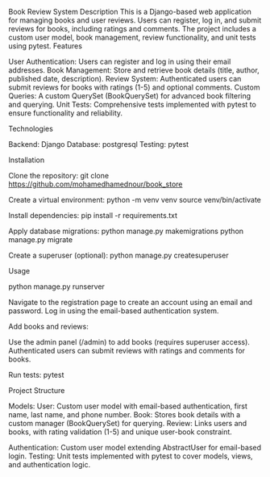 Book Review System
Description
This is a Django-based web application for managing books and user reviews. Users can register, log in, and submit reviews for books, including ratings and comments. The project includes a custom user model, book management, review functionality, and unit tests using pytest.
Features

User Authentication: Users can register and log in using their email addresses.
Book Management: Store and retrieve book details (title, author, published date, description).
Review System: Authenticated users can submit reviews for books with ratings (1-5) and optional comments.
Custom Queries: A custom QuerySet (BookQuerySet) for advanced book filtering and querying.
Unit Tests: Comprehensive tests implemented with pytest to ensure functionality and reliability.

Technologies

Backend: Django
Database: postgresql
Testing: pytest

Installation

Clone the repository:
git clone  https://github.com/mohamedhamednour/book_store


Create a virtual environment:
python -m venv venv
source venv/bin/activate 


Install dependencies:
pip install -r requirements.txt


Apply database migrations:
python manage.py makemigrations
python manage.py migrate


Create a superuser (optional):
python manage.py createsuperuser



Usage

python manage.py runserver



Navigate to the registration page to create an account using an email and password.
Log in using the email-based authentication system.


Add books and reviews:

Use the admin panel (/admin) to add books (requires superuser access).
Authenticated users can submit reviews with ratings and comments for books.


Run tests:
pytest



Project Structure

Models:
User: Custom user model with email-based authentication, first name, last name, and phone number.
Book: Stores book details with a custom manager (BookQuerySet) for querying.
Review: Links users and books, with rating validation (1-5) and unique user-book constraint.


Authentication: Custom user model extending AbstractUser for email-based login.
Testing: Unit tests implemented with pytest to cover models, views, and authentication logic.



